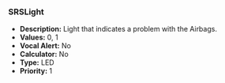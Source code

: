 ### SRSLight

- **Description:** Light that indicates a problem with the Airbags.
- **Values:** 0, 1
- **Vocal Alert:** No
- **Calculator:** No
- **Type:** LED
- **Priority:** 1
